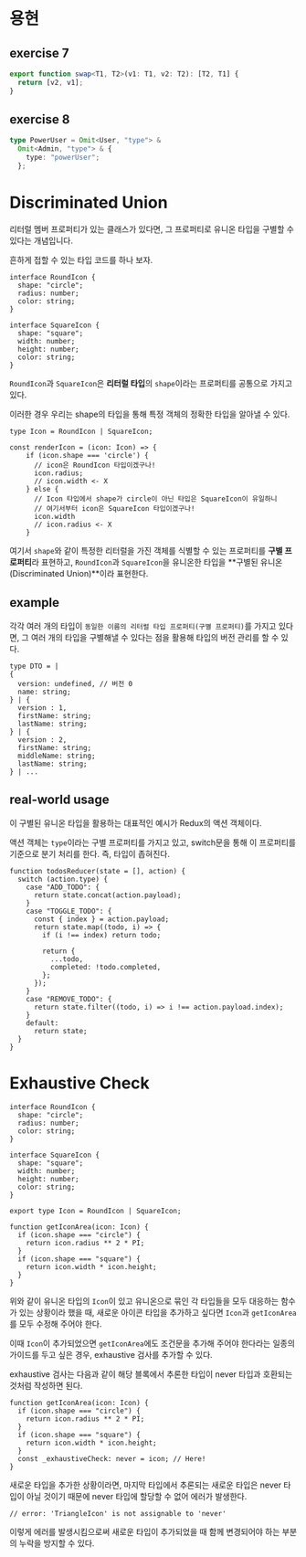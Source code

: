 # 용현

## exercise 7

```typescript
export function swap<T1, T2>(v1: T1, v2: T2): [T2, T1] {
  return [v2, v1];
}
```

## exercise 8

```typescript
type PowerUser = Omit<User, "type"> &
  Omit<Admin, "type"> & {
    type: "powerUser";
  };
```

# Discriminated Union

리터럴 멤버 프로퍼티가 있는 클래스가 있다면, 그 프로퍼티로 유니온 타입을 구별할 수 있다는 개념입니다.

흔하게 접할 수 있는 타입 코드를 하나 보자.

```tsx
interface RoundIcon {
  shape: "circle";
  radius: number;
  color: string;
}

interface SquareIcon {
  shape: "square";
  width: number;
  height: number;
  color: string;
}
```

`RoundIcon`과 `SquareIcon`은 **리터럴 타입**의 `shape`이라는 프로퍼티를 공통으로 가지고 있다.

이러한 경우 우리는 shape의 타입을 통해 특정 객체의 정확한 타입을 알아낼 수 있다.

```tsx
type Icon = RoundIcon | SquareIcon;

const renderIcon = (icon: Icon) => {
	if (icon.shape === 'circle') {
	  // icon은 RoundIcon 타입이겠구나!
	  icon.radius;
	  // icon.width <- X
	} else {
	  // Icon 타입에서 shape가 circle이 아닌 타입은 SquareIcon이 유일하니
	  // 여기서부터 icon은 SquareIcon 타입이겠구나!
	  icon.width
	  // icon.radius <- X
	}
```

여기서 `shape`와 같이 특정한 리터럴을 가진 객체를 식별할 수 있는 프로퍼티를 **구별 프로퍼티**라 표현하고, `RoundIcon`과 `SquareIcon`을 유니온한 타입을 **구별된 유니온(Discriminated Union)**이라 표현한다.

## example

각각 여러 개의 타입이 `동일한 이름의 리터럴 타입 프로퍼티(구별 프로퍼티)`를 가지고 있다면, 그 여러 개의 타입을 구별해낼 수 있다는 점을 활용해 타입의 버전 관리를 할 수 있다.

```tsx
type DTO = |
{
  version: undefined, // 버전 0
  name: string;
} | {
  version : 1,
  firstName: string;
  lastName: string;
} | {
  version : 2,
  firstName: string;
  middleName: string;
  lastName: string;
} | ...
```

## real-world usage

이 구별된 유니온 타입을 활용하는 대표적인 예시가 Redux의 액션 객체이다.

액션 객체는 `type`이라는 구별 프로퍼티를 가지고 있고, switch문을 통해 이 프로퍼티를 기준으로 분기 처리를 한다. 즉, 타입이 좁혀진다.

```tsx
function todosReducer(state = [], action) {
  switch (action.type) {
    case "ADD_TODO": {
      return state.concat(action.payload);
    }
    case "TOGGLE_TODO": {
      const { index } = action.payload;
      return state.map((todo, i) => {
        if (i !== index) return todo;

        return {
          ...todo,
          completed: !todo.completed,
        };
      });
    }
    case "REMOVE_TODO": {
      return state.filter((todo, i) => i !== action.payload.index);
    }
    default:
      return state;
  }
}
```

# Exhaustive Check

```tsx
interface RoundIcon {
  shape: "circle";
  radius: number;
  color: string;
}

interface SquareIcon {
  shape: "square";
  width: number;
  height: number;
  color: string;
}

export type Icon = RoundIcon | SquareIcon;
```

```tsx
function getIconArea(icon: Icon) {
  if (icon.shape === "circle") {
    return icon.radius ** 2 * PI;
  }
  if (icon.shape === "square") {
    return icon.width * icon.height;
  }
}
```

위와 같이 유니온 타입의 `Icon`이 있고 유니온으로 묶인 각 타입들을 모두 대응하는 함수가 있는 상황이라 했을 때, 새로운 아이콘 타입을 추가하고 싶다면 `Icon`과 `getIconArea`를 모두 수정해 주어야 한다.

이때 `Icon`이 추가되었으면 `getIconArea`에도 조건문을 추가해 주어야 한다라는 일종의 가이드를 두고 싶은 경우, exhaustive 검사를 추가할 수 있다.

exhaustive 검사는 다음과 같이 해당 블록에서 추론한 타입이 never 타입과 호환되는 것처럼 작성하면 된다.

```tsx
function getIconArea(icon: Icon) {
  if (icon.shape === "circle") {
    return icon.radius ** 2 * PI;
  }
  if (icon.shape === "square") {
    return icon.width * icon.height;
  }
  const _exhaustiveCheck: never = icon; // Here!
}
```

새로운 타입을 추가한 상황이라면, 마지막 타입에서 추론되는 새로운 타입은 never 타입이 아닐 것이기 때문에 never 타입에 할당할 수 없어 에러가 발생한다.

```tsx
// error: 'TriangleIcon' is not assignable to 'never'
```

이렇게 에러를 발생시킴으로써 새로운 타입이 추가되었을 때 함께 변경되어야 하는 부분의 누락을 방지할 수 있다.
